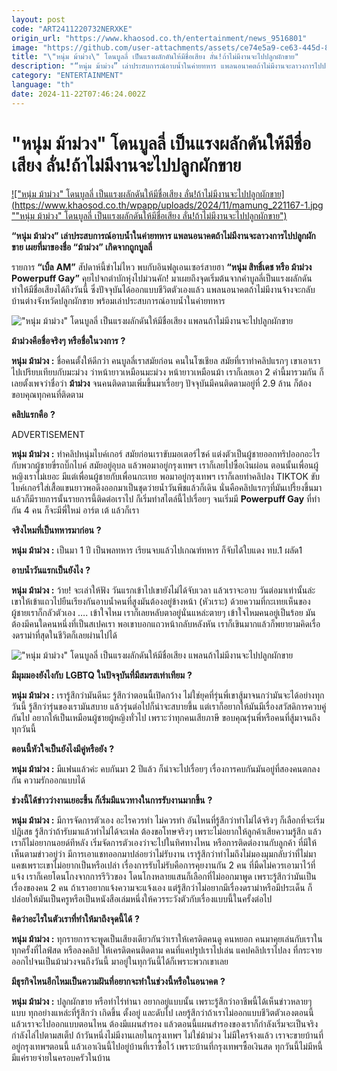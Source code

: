 ```yaml
---
layout: post
code: "ART2411220732NERXKE"
origin_url: "https://www.khaosod.co.th/entertainment/news_9516801"
image: "https://github.com/user-attachments/assets/ce74e5a9-ce63-445d-873b-996d876cd284"
title: "\"หนุ่ม ม้าม่วง\" โดนบูลลี่ เป็นแรงผลักดันให้มีชื่อเสียง ลั่น!ถ้าไม่มีงานจะไปปลูกผักขาย"
description: "“หนุ่ม ม้าม่วง” เล่าประสบการณ์อาบน้ำในค่ายทหาร แพลนอนาคตถ้าไม่มีงานจะลาวงการไปปลูกผักขาย เผยที่มาของชื่อ “ม้าม่วง” เกิดจากถูกบูลลี่"
category: "ENTERTAINMENT"
language: "th"
date: 2024-11-22T07:46:24.002Z
---
```


# "หนุ่ม ม้าม่วง" โดนบูลลี่ เป็นแรงผลักดันให้มีชื่อเสียง ลั่น!ถ้าไม่มีงานจะไปปลูกผักขาย

[!["หนุ่ม ม้าม่วง" โดนบูลลี่ เป็นแรงผลักดันให้มีชื่อเสียง ลั่น!ถ้าไม่มีงานจะไปปลูกผักขาย](https://www.khaosod.co.th/wpapp/uploads/2024/11/mamung_221167-1.jpg ""หนุ่ม ม้าม่วง" โดนบูลลี่ เป็นแรงผลักดันให้มีชื่อเสียง ลั่น!ถ้าไม่มีงานจะไปปลูกผักขาย")](https://www.khaosod.co.th/wpapp/uploads/2024/11/mamung_221167-1.jpg)

**“หนุ่ม ม้าม่วง” เล่าประสบการณ์อาบน้ำในค่ายทหาร แพลนอนาคตถ้าไม่มีงานจะลาวงการไปปลูกผักขาย เผยที่มาของชื่อ “ม้าม่วง” เกิดจากถูกบูลลี่**

รายการ **“เบิ้ล** **AM”** สัปดาห์นี้ขำไม่ไหว พบกับอินฟลูเอนเซอร์สายฮา **“หนุ่ม สิทธิ์เดช หรือ ม้าม่วง** **Powerpuff Gay”** คุยไปจกตำบักหุ่งไปม่วนคัก! มาเผยถึงจุดเริ่มต้นจากคำบูลลี่เป็นแรงผลักดันทำให้มีชื่อเสียงได้ถึงวันนี้ ซึ่งปัจจุบันได้ออกแบบชีวิตตัวเองแล้ว แพลนอนาคตถ้าไม่มีงานจ้างจะกลับบ้านต่างจังหวัดปลูกผักขาย พร้อมเล่าประสบการณ์อาบน้ำในค่ายทหาร

!["หนุ่ม ม้าม่วง" โดนบูลลี่ เป็นแรงผลักดันให้มีชื่อเสียง แพลนถ้าไม่มีงานจะไปปลูกผักขาย](https://www.khaosod.co.th/wpapp/uploads/2024/11/mamung_221167-5.jpg)

**ม้าม่วงคือชื่อจริงๆ หรือชื่อในวงการ** **?**

**หนุ่ม ม้าม่วง :** ชื่อคนตั้งให้ดีกว่า คนบูลลี่เราสมัยก่อน คนในโซเชียล สมัยที่เราทำคลิปแรกๆ เขาเอาเราไปเปรียบเทียบกับมะม่วง ว่าหน้ายาวเหมือนมะม่วง หน้ายาวเหมือนม้า เราก็เลยเอา 2 คำนี้มารวมกัน ก็เลยตั้งเพจว่าชื่อว่า **ม้าม่วง** จนคนติดตามเพิ่มขึ้นมาเรื่อยๆ ปัจจุบันมีคนติดตามอยู่ที่ 2.9 ล้าน ก็ต้องขอบคุณทุกคนที่ติดตาม

**คลิปแรกคือ** **?**

ADVERTISEMENT

**หนุ่ม ม้าม่วง :** ทำคลิปหนุ่มไบค์เกอร์ สมัยก่อนเราขับมอเตอร์ไซค์ แต่งตัวเป็นผู้ชายออกทริปออกอะไรกับพวกผู้ชายขี่รถบิ๊กไบค์ สมัยอยู่อุบล แล้วพอมาอยู่กรุงเทพฯ เราก็เลยไปซื้อเงินผ่อน ตอนนั้นเพื่อนผู้หญิงเราไม่เยอะ มีแต่เพื่อนผู้ชายกับเพื่อนกะเทย พอมาอยู่กรุงเทพฯ เราก็เลยทำคลิปลง TIKTOK ขับไบค์เกอร์ใส่เสื้อแขนยาวพอดึงออกมาเป็นชุดว่ายน้ำวันพีชแล้วก็เดิน นั่นคือคลิปแรกๆที่มันเปรี้ยงขึ้นมา แล้วก็มีรายการนั้นรายการนี้ติดต่อเราไป ก็เริ่มทำสไตล์นี้ไปเรื่อยๆ จนเริ่มมี **Powerpuff Gay** ที่ทำกัน 4 คน ก็จะมีพี่ใหม่ อาร์ต เต้ แล้วก็เรา

**จริงไหมที่เป็นทหารมาก่อน** **?**

**หนุ่ม ม้าม่วง :** เป็นมา 1 ปี เป็นพลทหาร เรียนจบแล้วไปเกณฑ์ทหาร ก็จับได้ใบแดง ทบ.1 ผลัด1

**อาบน้ำวันแรกเป็นยังไง** **?**

**หนุ่ม ม้าม่วง :** ว้าย! จะเล่าให้ฟัง วันแรกเข้าไปเขายังไม่ได้จับเวลา แล้วเราจะอาบ วันต่อมาเท่านั้นล่ะ เขาให้เข้าแถวไปยืนเรียงกันอาบน้ำคนที่สูงมันต้องอยู่ข้างหน้า (หัวเราะ) ด้วยความที่กะเทยเห็นของผู้ชายเราก็กลัวตัวเอง …. เข้าใจไหม เราก็เลยหลับตาอยู่นั่นแหล่ะตายๆ เข้าใจไหมคนอยู่เป็นร้อย มันต้องมีคนใดคนหนึ่งที่เป็นสเปคเรา พอเขาบอกแถวหน้ากลับหลังหัน เราก็เขินมากแล้วก็พยายามคิดเรื่องดราม่าที่สุดในชีวิตก็เลยผ่านไปได้

!["หนุ่ม ม้าม่วง" โดนบูลลี่ เป็นแรงผลักดันให้มีชื่อเสียง แพลนถ้าไม่มีงานจะไปปลูกผักขาย](https://www.khaosod.co.th/wpapp/uploads/2024/11/mamung_221167-4.jpg)

**มีมุมมองยังไงกับ** **LGBTQ** **ในปัจจุบันที่มีสมรสเท่าเทียม** **?**

**หนุ่ม ม้าม่วง :** เรารู้สึกว่ามันดีนะ รู้สึกว่าตอนนี้เปิดกว้าง ไม่ใช่ยุคที่รุ่นพี่เขาสู้มาจนกว่ามันจะได้อย่างทุกวันนี้ รู้สึกว่ารุ่นของเรามันสบาย แล้วรุ่นต่อไปก็น่าจะสบายขึ้น แต่เราก็อยากให้มันมีเรื่องสวัสดิการควบคู่กันไป อยากให้เป็นเหมือนผู้ชายผู้หญิงทั่วไป เพราะว่าทุกคนเสียภาษี ขอบคุณรุ่นพี่หรือคนที่สู้มาจนถึงทุกวันนี้

**ตอนนี้หัวใจเป็นยังไงมีคู่หรือยัง** **?**

**หนุ่ม ม้าม่วง :** มีแฟนแล้วค่ะ คบกันมา 2 ปีแล้ว ก็น่าจะไปเรื่อยๆ เรื่องการคบกันมันอยู่ที่สองคนตกลงกัน ความรักออกแบบได้

**ช่วงนี้ได้ข่าวว่างานเยอะขึ้น ก็เริ่มมีแนวทางในการรับงานมากขึ้น** **?**

**หนุ่ม ม้าม่วง :** มีการจัดการตัวเอง อะไรควรทำ ไม่ควรทำ อันไหนที่รู้สึกว่าทำไม่ได้จริงๆ ก็เลือกที่จะเริ่มปฎิเสธ รู้สึกว่าถ้ารับมาแล้วทำไม่ได้จะเฟล ต้องขอโทษจริงๆ เพราะไม่อยากให้ลูกค้าเสียความรู้สึก แล้วเราก็ไม่อยากนอยด์ทีหลัง เริ่มจัดการตัวเองว่าจะไปในทิศทางไหน หรือการติดต่องานกับลูกค้า ที่มีให้เห็นตามข่าวอยู่ว่า มีการเอาแชทออกมาปล่อยว่าไม่รับงาน เรารู้สึกว่าทำไมถึงไม่มองมุมกลับว่าที่ไม่มาแคชเพราะเขาไม่อยากเป็นหรือเปล่า เรื่องการรับไม่รับคือการคุยงานกัน 2 คน ที่มืดไม่ควรเอามาไว้ที่แจ้ง เราก็เคยโดนโกงจากการรีวิวของ โดนโกงหลายแสนก็เลือกที่ไม่ออกมาพูด เพราะรู้สึกว่ามันเป็นเรื่องของคน 2 คน ถ้าเราอยากแจ้งความจะแจ้งเอง แต่รู้สึกว่าไม่อยากมีเรื่องดราม่าหรือมีประเด็น ก็ปล่อยให้มันเป็นครูหรือเป็นหนังสือเล่มหนึ่งให้ควรระวังตัวกับเรื่องแบบนี้ในครั้งต่อไป

**คิดว่าอะไรในตัวเราที่ทำให้มาถึงจุดนี้ได้** **?**

**หนุ่ม ม้าม่วง :** ทุกรายการจะพูดเป็นเสียงเดียวกันว่าเราให้เครดิตคนดู คนหยอก คนมาคุยเล่นกับเราในทุกครั้งที่ไลฟ์สด หรือลงคลิป ให้เครดิตคนติดตาม คนที่แคปรูปเราไปเล่น แคปคลิปเราไปลง ที่กระจายออกไปจนเป็นม้าม่วงจนถึงวันนี้ มาอยู่ในทุกวันนี้ได้ก็เพราะพวกเขาเลย

**มีธุรกิจไหนอีกไหมเป็นความฝันที่อยากจะทำในช่วงนี้หรือในอนาคต** **?**

**หนุ่ม ม้าม่วง :** ปลูกผักขาย หรือทำไร่ทำนา อยากอยู่แบบนั้น เพราะรู้สึกว่าอาชีพนี้ได้เห็นข่าวหลายๆ แบบ ทุกอย่างแหล่ะที่รู้สึกว่า เกิดขึ้น ตั้งอยู่ และดับไป เลยรู้สึกว่าถ้าเราไม่ออกแบบชีวิตตัวเองตอนนี้ แล้วเราจะไปออกแบบตอนไหน ต้องมีแผนสำรอง แล้วตอนนี้แผนสำรองของเราก็กำลังเริ่มจะเป็นจริง กำลังไล่ไปตามสเต็ป ถ้าวันหนึ่งไม่มีงานเลยในกรุงเทพฯ ไม่ใช่ม้าม่วง ไม่มีใครจ้างแล้ว เราจะขายบ้านที่อยู่กรุงเทพฯตอนนี้ แล้วเอาเงินนี้ไปอยู่บ้านที่เราซื้อไว้ เพราะบ้านที่กรุงเทพฯซื้อเงินสด ทุกวันนี้ไม่มีหนี้ มีแค่รายจ่ายในครอบครัวในบ้าน